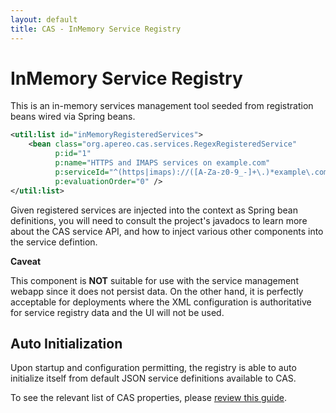 ```yaml
---
layout: default
title: CAS - InMemory Service Registry
---
```


# InMemory Service Registry

This is an in-memory services management tool seeded from registration beans wired via Spring beans.

```xml
<util:list id="inMemoryRegisteredServices">
    <bean class="org.apereo.cas.services.RegexRegisteredService"
          p:id="1"
          p:name="HTTPS and IMAPS services on example.com"
          p:serviceId="^(https|imaps)://([A-Za-z0-9_-]+\.)*example\.com/.*"
          p:evaluationOrder="0" />
</util:list>
```

Given registered services are injected into the context as Spring bean definitions, you will need to consult the project's javadocs
to learn more about the CAS service API, and how to inject various other components into the service defintion. 

<div class="alert alert-info"><strong>Caveat</strong><p>
This component is <strong>NOT</strong> suitable for use with the service management webapp since it does not persist data.
On the other hand, it is perfectly acceptable for deployments where the XML configuration is authoritative for
service registry data and the UI will not be used.
</p></div>

## Auto Initialization

Upon startup and configuration permitting, 
the registry is able to auto initialize itself from default 
JSON service definitions available to CAS.

To see the relevant list of CAS properties, please [review this guide](Configuration-Properties.html#service-registry).

